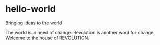 # hello-world
Bringing ideas to the world

The world is in need of change. Revolution is another word for change.
Welcome to the house of REVOLUTION.
